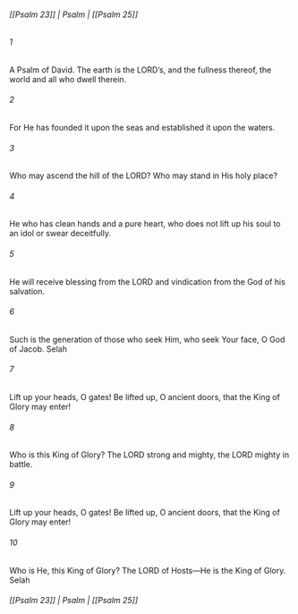 ###### [[Psalm 23]] | Psalm | [[Psalm 25]]

###### 1
A Psalm of David. The earth is the LORD’s, and the fullness thereof, the world and all who dwell therein.
###### 2
For He has founded it upon the seas and established it upon the waters.
###### 3
Who may ascend the hill of the LORD? Who may stand in His holy place?
###### 4
He who has clean hands and a pure heart, who does not lift up his soul to an idol or swear deceitfully.
###### 5
He will receive blessing from the LORD and vindication from the God of his salvation.
###### 6
Such is the generation of those who seek Him, who seek Your face, O God of Jacob. Selah
###### 7
Lift up your heads, O gates! Be lifted up, O ancient doors, that the King of Glory may enter!
###### 8
Who is this King of Glory? The LORD strong and mighty, the LORD mighty in battle.
###### 9
Lift up your heads, O gates! Be lifted up, O ancient doors, that the King of Glory may enter!
###### 10
Who is He, this King of Glory? The LORD of Hosts—He is the King of Glory. Selah

###### [[Psalm 23]] | Psalm | [[Psalm 25]]
